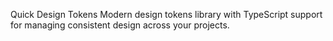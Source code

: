 Quick Design Tokens
Modern design tokens library with TypeScript support for managing consistent design across your projects.
